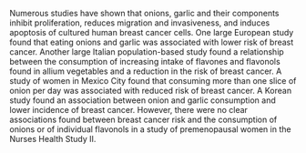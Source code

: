 

Numerous studies have shown that onions, garlic and their components inhibit proliferation, reduces migration and invasiveness, and induces apoptosis of cultured human breast cancer cells. One large European study found that eating onions and garlic was associated with lower risk of breast cancer. Another large Italian population-based study found a relationship between the consumption of increasing intake of flavones and flavonols found in allium vegetables and a reduction in the risk of breast cancer. A study of women in Mexico City found that consuming more than one slice of onion per day was associated with reduced risk of breast cancer. A Korean study found an association between onion and garlic consumption and lower incidence of breast cancer. However, there were no clear associations found between breast cancer risk and the consumption of onions or of individual flavonols in a study of premenopausal women in the Nurses Health Study II.

